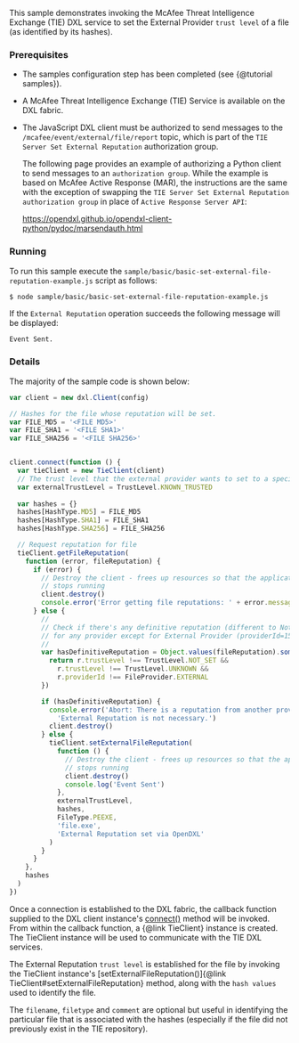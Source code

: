 This sample demonstrates invoking the McAfee Threat Intelligence Exchange (TIE)
DXL service to set the External Provider `trust level` of a file (as identified by its hashes).



### Prerequisites

* The samples configuration step has been completed (see {@tutorial samples}).

* A McAfee Threat Intelligence Exchange (TIE) Service is available on the DXL
  fabric.

* The JavaScript DXL client must be authorized to send messages to the
  `/mcafee/event/external/file/report` topic, which is part of the 
  `TIE Server Set External Reputation` authorization group.

  The following page provides an example of authorizing a Python client to send
  messages to an `authorization group`. While the example is based on McAfee
  Active Response (MAR), the instructions are the same with the exception of
  swapping the `TIE Server Set External Reputation` `authorization group` in
  place of `Active Response Server API`:

  <https://opendxl.github.io/opendxl-client-python/pydoc/marsendauth.html>

### Running

To run this sample execute the `sample/basic/basic-set-external-file-reputation-example.js`
script as follows:

```sh
$ node sample/basic/basic-set-external-file-reputation-example.js
```

If the `External Reputation` operation succeeds the following message will be
displayed:

```
Event Sent.
```

### Details

The majority of the sample code is shown below:

```js
var client = new dxl.Client(config)

// Hashes for the file whose reputation will be set.
var FILE_MD5 = '<FILE MD5>'
var FILE_SHA1 = '<FILE SHA1>'
var FILE_SHA256 = '<FILE SHA256>'


client.connect(function () {
  var tieClient = new TieClient(client)
  // The trust level that the external provider wants to set to a specific file
  var externalTrustLevel = TrustLevel.KNOWN_TRUSTED
  
  var hashes = {}
  hashes[HashType.MD5] = FILE_MD5
  hashes[HashType.SHA1] = FILE_SHA1
  hashes[HashType.SHA256] = FILE_SHA256

  // Request reputation for file
  tieClient.getFileReputation(
    function (error, fileReputation) {
      if (error) {
        // Destroy the client - frees up resources so that the application
        // stops running
        client.destroy()
        console.error('Error getting file reputations: ' + error.message)
      } else {
        //
        // Check if there's any definitive reputation (different to Not Set [0] and Unknown [50])
        // for any provider except for External Provider (providerId=15)
        //
        var hasDefinitiveReputation = Object.values(fileReputation).some(function (r) {
          return r.trustLevel !== TrustLevel.NOT_SET &&
            r.trustLevel !== TrustLevel.UNKNOWN &&
            r.providerId !== FileProvider.EXTERNAL
        })

        if (hasDefinitiveReputation) {
          console.error('Abort: There is a reputation from another provider for the file, ' +
            'External Reputation is not necessary.')
          client.destroy()
        } else {
          tieClient.setExternalFileReputation(
            function () {
              // Destroy the client - frees up resources so that the application
              // stops running
              client.destroy()
              console.log('Event Sent')
            },
            externalTrustLevel,
            hashes,
            FileType.PEEXE,
            'file.exe',
            'External Reputation set via OpenDXL'
          )
        }
      }
    },
    hashes
  )
})

```

Once a connection is established to the DXL fabric, the callback function
supplied to the DXL client instance's
[connect()](https://opendxl.github.io/opendxl-client-javascript/jsdoc/Client.html#connect)
method will be invoked. From within the callback function, a {@link TieClient}
instance is created. The TieClient instance will be used to communicate with the
TIE DXL services.

The External Reputation `trust level` is established for the file by invoking
the TieClient instance's
[setExternalFileReputation()]{@link TieClient#setExternalFileReputation} method, along with the 
`hash values` used to identify the file.

The `filename`, `filetype` and `comment` are
optional but useful in identifying the particular file that is associated
with the hashes (especially if the file did not previously exist in the TIE
repository).
